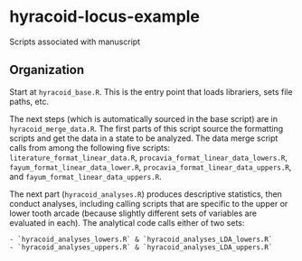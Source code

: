 # hyracoid-locus-example
 Scripts associated with manuscript
 
 ## Organization

Start at `hyracoid_base.R`. This is the entry point that loads librariers, sets file paths, etc.

The next steps (which is automatically sourced in the base script) are in `hyracoid_merge_data.R`. The first parts of this script source the formatting scripts and get the data in a state to be analyzed. The data merge script calls from among the following five scripts:  `literature_format_linear_data.R`, `procavia_format_linear_data_lowers.R`, `fayum_format_linear_data_lower.R`, `procavia_format_linear_data_uppers.R`, and `fayum_format_linear_data_uppers.R`.

The next part (`hyracoid_analyses.R`) produces descriptive statistics, then conduct analyses, including calling scripts that are specific to the upper or lower tooth arcade (because slightly different sets of variables are evaluated in each). The analytical code calls either of two sets: 

	- `hyracoid_analyses_lowers.R` & `hyracoid_analyses_LDA_lowers.R` 
	- `hyracoid_analyses_uppers.R` & `hyracoid_analyses_LDA_uppers.R` 

